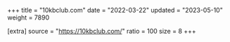 +++
title = "10kbclub.com"
date = "2022-03-22"
updated = "2023-05-10"
weight = 7890

[extra]
source = "https://10kbclub.com/"
ratio = 100
size = 8
+++
